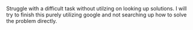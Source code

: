 Struggle with a difficult task without utilzing on looking up solutions. I will try to finish this purely utilizing google and not searching up how to solve the problem directly.